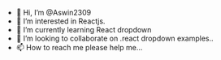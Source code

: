 - 👋 Hi, I’m @Aswin2309
- 👀 I’m interested in Reactjs.
- 🌱 I’m currently learning React dropdown
- 💞️ I’m looking to collaborate on .react dropdown examples..
- 📫 How to reach me please help me...

<!---
Aswin2309/Aswin2309 is a ✨ special ✨ repository because its `README.md` (this file) appears on your GitHub profile.
You can click the Preview link to take a look at your changes.
--->

